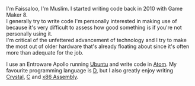 I'm Faissaloo, I'm Muslim. I started writing code back in 2010 with Game Maker 8.  
I generally try to write code I'm personally interested in making use of because it's very difficult to assess how good something is if you're not personally using it.  
I'm critical of the unfettered advancement of technology and I try to make the most out of older hardware that's already floating about since it's often more than adequate for the job.
  
I use an Entroware Apollo running [Ubuntu](https://ubuntu.com/) and write code in [Atom](https://atom.io/).
My favourite programming language is [D](https://dlang.org/), but I also greatly enjoy writing [Crystal](https://crystal-lang.org/), [C](https://www.youtube.com/watch?v=1S1fISh-pag) and [x86 Assembly](https://en.wikipedia.org/wiki/X86_assembly_language).
